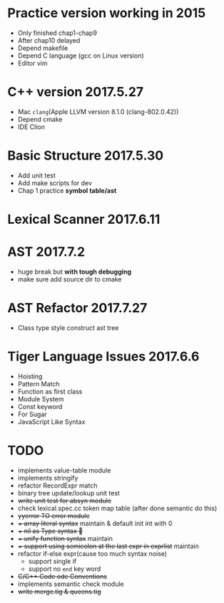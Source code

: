 # Practice version working in 2015

* Only finished chap1-chap9
* After chap10 delayed
* Depend makefile
* Depend C language (gcc on Linux version)
* Editor vim

# C++ version 2017.5.27

* Mac `clang`(Apple LLVM version 8.1.0 (clang-802.0.42))
* Depend cmake
* IDE Clion

# Basic Structure 2017.5.30

* Add unit test
* Add make scripts for dev
* Chap 1 practice __symbol table/ast__

# Lexical Scanner 2017.6.11

# AST 2017.7.2

* huge break but __with tough debugging__
* make sure add source dir to cmake

# AST Refactor 2017.7.27

* Class type style construct ast tree  

# Tiger Language Issues 2017.6.6

* Hoisting
* Pattern Match
* Function as first class
* Module System
* Const keyword
* For Sugar
* JavaScript Like Syntax

# TODO

* implements value-table module
* implements stringify
* refactor RecordExpr match
* binary tree update/lookup unit test
* ~~write unit test for absyn module~~
* check lexical.spec.cc token map table (after done semantic do this)
* ~~yyerror TO error module~~
* ~~\+ array literal syntax~~ maintain & default init int with 0
* ~~\+ nil as Type syntax 🌿️~~
* ~~\+ unify function syntax~~ maintain
* ~~\+ support using semicolon at the last expr in exprlist~~ maintain
* refactor if-else expr(cause too much syntax noise)
	* support single if
	* support no `end` key word
* ~~C/C++ Code ode Conventions~~
* implements semantic check module
* ~~write merge.tig & queens.tig~~



